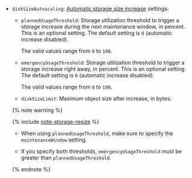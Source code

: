 * `diskSizeAutoscaling`: [Automatic storage size increase](../../../managed-mysql/concepts/storage.md#disk-size-autoscaling) settings:
  * `plannedUsageThreshold`: Storage utilization threshold to trigger a storage increase during the next maintenance window, in percent. This is an optional setting. The default setting is `0` (automatic increase disabled).
           
    The valid values range from `0` to `100`.

  * `emergencyUsageThreshold`: Storage utilization threshold to trigger a storage increase right away, in percent. This is an optional setting. The default setting is `0` (automatic increase disabled).
           
    The valid values range from `0` to `100`. 

  * `diskSizeLimit`: Maximum object size after increase, in bytes. 

  {% note warning %}
  
  {% include [note-storage-resize](note-storage-resize.md) %}
  * When using `plannedUsageThreshold`, make sure to specify the `maintenanceWindow` setting.
        
  * If you specify both thresholds, `emergencyUsageThreshold` must be greater than `plannedUsageThreshold`.

  {% endnote %}